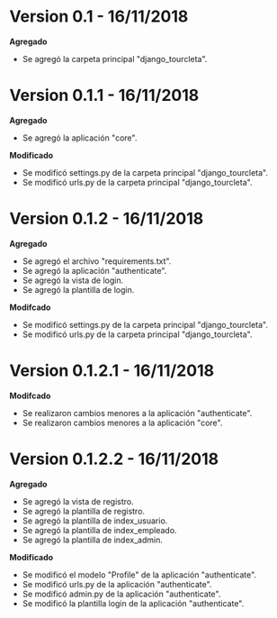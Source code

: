 # Version 0.1 - 16/11/2018

**Agregado**

- Se agregó la carpeta principal "django_tourcleta".

# Version 0.1.1 - 16/11/2018

**Agregado**

- Se agregó la aplicación "core".

**Modificado**

- Se modificó settings.py de la carpeta principal "django_tourcleta".
- Se modificó urls.py de la carpeta principal "django_tourcleta".

# Version 0.1.2 - 16/11/2018

**Agregado**

- Se agregó el archivo "requirements.txt".
- Se agregó la aplicación "authenticate".
- Se agregó la vista de login.
- Se agregó la plantilla de login.

**Modifcado**

- Se modificó settings.py de la carpeta principal "django_tourcleta".
- Se modificó urls.py de la carpeta principal "django_tourcleta".

# Version 0.1.2.1 - 16/11/2018

**Modifcado**

- Se realizaron cambios menores a la aplicación "authenticate".
- Se realizaron cambios menores a la aplicación "core".

# Version 0.1.2.2 - 16/11/2018

**Agregado**

- Se agregó la vista de registro.
- Se agregó la plantilla de registro.
- Se agregó la plantilla de index_usuario.
- Se agregó la plantilla de index_empleado.
- Se agregó la plantilla de index_admin.

**Modificado**

- Se modificó el modelo "Profile" de la aplicación "authenticate".
- Se modificó urls.py de la aplicación "authenticate".
- Se modificó admin.py de la aplicación "authenticate".
- Se modificó la plantilla login de la aplicación "authenticate".
